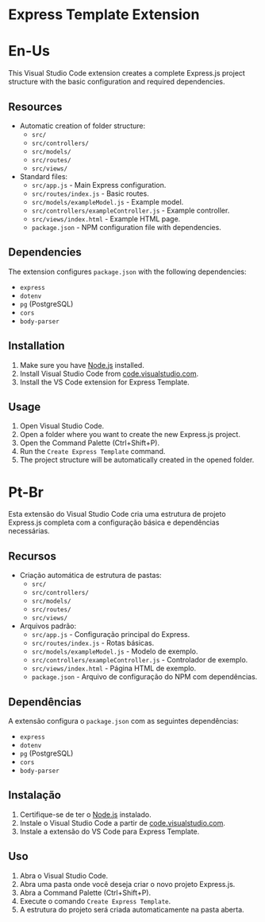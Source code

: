 # Express Template Extension
# En-Us

This Visual Studio Code extension creates a complete Express.js project structure with the basic configuration and required dependencies.

## Resources

- Automatic creation of folder structure:
  - `src/`
  - `src/controllers/`
  - `src/models/`
  - `src/routes/`
  - `src/views/`
- Standard files:
  - `src/app.js` - Main Express configuration.
  - `src/routes/index.js` - Basic routes.
  - `src/models/exampleModel.js` - Example model.
  - `src/controllers/exampleController.js` - Example controller.
  - `src/views/index.html` - Example HTML page.
  - `package.json` - NPM configuration file with dependencies.

## Dependencies

The extension configures `package.json` with the following dependencies:

- `express`
- `dotenv`
- `pg` (PostgreSQL)
- `cors`
- `body-parser`

## Installation

1. Make sure you have [Node.js](https://nodejs.org/) installed.
2. Install Visual Studio Code from [code.visualstudio.com](https://code.visualstudio.com/).
3. Install the VS Code extension for Express Template.

## Usage

1. Open Visual Studio Code.
2. Open a folder where you want to create the new Express.js project.
3. Open the Command Palette (Ctrl+Shift+P).
4. Run the `Create Express Template` command.
5. The project structure will be automatically created in the opened folder.

# Pt-Br
Esta extensão do Visual Studio Code cria uma estrutura de projeto Express.js completa com a configuração básica e dependências necessárias.

## Recursos

- Criação automática de estrutura de pastas:
  - `src/`
  - `src/controllers/`
  - `src/models/`
  - `src/routes/`
  - `src/views/`
- Arquivos padrão:
  - `src/app.js` - Configuração principal do Express.
  - `src/routes/index.js` - Rotas básicas.
  - `src/models/exampleModel.js` - Modelo de exemplo.
  - `src/controllers/exampleController.js` - Controlador de exemplo.
  - `src/views/index.html` - Página HTML de exemplo.
  - `package.json` - Arquivo de configuração do NPM com dependências.

## Dependências

A extensão configura o `package.json` com as seguintes dependências:

- `express`
- `dotenv`
- `pg` (PostgreSQL)
- `cors`
- `body-parser`

## Instalação

1. Certifique-se de ter o [Node.js](https://nodejs.org/) instalado.
2. Instale o Visual Studio Code a partir de [code.visualstudio.com](https://code.visualstudio.com/).
3. Instale a extensão do VS Code para Express Template.

## Uso

1. Abra o Visual Studio Code.
2. Abra uma pasta onde você deseja criar o novo projeto Express.js.
3. Abra a Command Palette (Ctrl+Shift+P).
4. Execute o comando `Create Express Template`.
5. A estrutura do projeto será criada automaticamente na pasta aberta.

